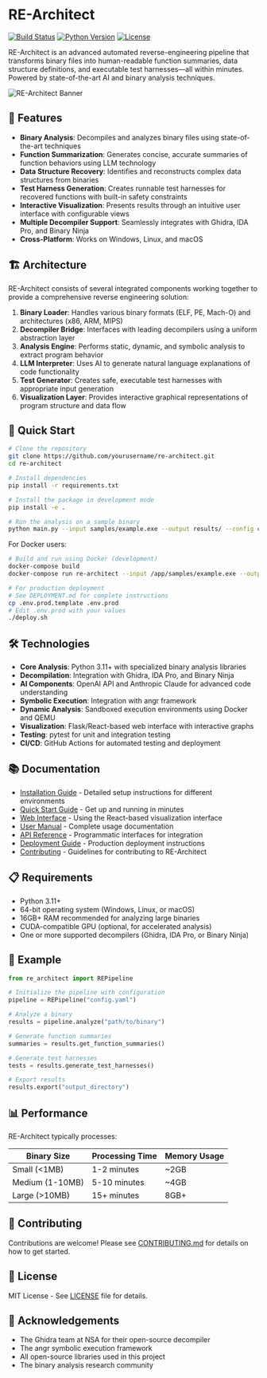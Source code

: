 # RE-Architect

[![Build Status](https://github.com/yourusername/re-architect/workflows/RE-Architect%20CI/badge.svg)](https://github.com/yourusername/re-architect/actions)
[![Python Version](https://img.shields.io/badge/python-3.11%2B-blue)](https://www.python.org/downloads/)
[![License](https://img.shields.io/badge/license-MIT-green)](LICENSE)

RE-Architect is an advanced automated reverse-engineering pipeline that transforms binary files into human-readable function summaries, data structure definitions, and executable test harnesses—all within minutes. Powered by state-of-the-art AI and binary analysis techniques.

![RE-Architect Banner](docs/images/re-architect-banner.png)

## 🚀 Features

- **Binary Analysis**: Decompiles and analyzes binary files using state-of-the-art techniques
- **Function Summarization**: Generates concise, accurate summaries of function behaviors using LLM technology
- **Data Structure Recovery**: Identifies and reconstructs complex data structures from binaries
- **Test Harness Generation**: Creates runnable test harnesses for recovered functions with built-in safety constraints
- **Interactive Visualization**: Presents results through an intuitive user interface with configurable views
- **Multiple Decompiler Support**: Seamlessly integrates with Ghidra, IDA Pro, and Binary Ninja
- **Cross-Platform**: Works on Windows, Linux, and macOS

## 🏗️ Architecture

RE-Architect consists of several integrated components working together to provide a comprehensive reverse engineering solution:

1. **Binary Loader**: Handles various binary formats (ELF, PE, Mach-O) and architectures (x86, ARM, MIPS)
2. **Decompiler Bridge**: Interfaces with leading decompilers using a uniform abstraction layer
3. **Analysis Engine**: Performs static, dynamic, and symbolic analysis to extract program behavior
4. **LLM Interpreter**: Uses AI to generate natural language explanations of code functionality
5. **Test Generator**: Creates safe, executable test harnesses with appropriate input generation
6. **Visualization Layer**: Provides interactive graphical representations of program structure and data flow

## 🔧 Quick Start

```bash
# Clone the repository
git clone https://github.com/yourusername/re-architect.git
cd re-architect

# Install dependencies
pip install -r requirements.txt

# Install the package in development mode
pip install -e .

# Run the analysis on a sample binary
python main.py --input samples/example.exe --output results/ --config config.yaml
```

For Docker users:
```bash
# Build and run using Docker (development)
docker-compose build
docker-compose run re-architect --input /app/samples/example.exe --output /app/results/

# For production deployment
# See DEPLOYMENT.md for complete instructions
cp .env.prod.template .env.prod
# Edit .env.prod with your values
./deploy.sh
```

## 🛠️ Technologies

- **Core Analysis**: Python 3.11+ with specialized binary analysis libraries
- **Decompilation**: Integration with Ghidra, IDA Pro, and Binary Ninja
- **AI Components**: OpenAI API and Anthropic Claude for advanced code understanding
- **Symbolic Execution**: Integration with angr framework
- **Dynamic Analysis**: Sandboxed execution environments using Docker and QEMU
- **Visualization**: Flask/React-based web interface with interactive graphs
- **Testing**: pytest for unit and integration testing
- **CI/CD**: GitHub Actions for automated testing and deployment

## 📚 Documentation

- [Installation Guide](docs/installation.md) - Detailed setup instructions for different environments
- [Quick Start Guide](docs/quick_start.md) - Get up and running in minutes
- [Web Interface](docs/web_interface.md) - Using the React-based visualization interface
- [User Manual](docs/user_manual.md) - Complete usage documentation
- [API Reference](docs/api_reference.md) - Programmatic interfaces for integration
- [Deployment Guide](DEPLOYMENT.md) - Production deployment instructions
- [Contributing](CONTRIBUTING.md) - Guidelines for contributing to RE-Architect

## 📋 Requirements

- Python 3.11+
- 64-bit operating system (Windows, Linux, or macOS)
- 16GB+ RAM recommended for analyzing large binaries
- CUDA-compatible GPU (optional, for accelerated analysis)
- One or more supported decompilers (Ghidra, IDA Pro, or Binary Ninja)

## 🧪 Example

```python
from re_architect import REPipeline

# Initialize the pipeline with configuration
pipeline = REPipeline("config.yaml")

# Analyze a binary
results = pipeline.analyze("path/to/binary")

# Generate function summaries
summaries = results.get_function_summaries()

# Generate test harnesses
tests = results.generate_test_harnesses()

# Export results
results.export("output_directory")
```

## 📊 Performance

RE-Architect typically processes:

| Binary Size | Processing Time | Memory Usage |
|-------------|-----------------|-------------|
| Small (<1MB) | 1-2 minutes | ~2GB |
| Medium (1-10MB) | 5-10 minutes | ~4GB |
| Large (>10MB) | 15+ minutes | 8GB+ |

## 🤝 Contributing

Contributions are welcome! Please see [CONTRIBUTING.md](CONTRIBUTING.md) for details on how to get started.

## 📄 License

MIT License - See [LICENSE](LICENSE) file for details.

## 🙏 Acknowledgements

- The Ghidra team at NSA for their open-source decompiler
- The angr symbolic execution framework
- All open-source libraries used in this project
- The binary analysis research community
